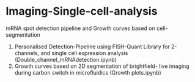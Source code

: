# Imaging-Single-cell-analysis
mRNA spot detection pipeline and Growth curves based on cell-segmentation 

1. Personalised Detection-Pipeline using FISH-Quant Library for 2-channels, and single cell expression analysis (Double_channel_mRNAdetection.ipynb)
2. Growth curves based on 2D segmentation of brightfield- live imaging during carbon switch in microfluidics (Growth plots.ipynb)
